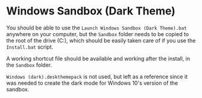 # Windows Sandbox (Dark Theme)
You should be able to use the `Launch Windows Sandbox (Dark Theme).bat` anywhere on your computer, but the `Sandbox` folder needs to be copied to the root of the drive (C:), which should be easily taken care of if you use the `Install.bat` script.

A working shortcut file should be available and working after the install, in the `Sandbox` folder.

`Windows (dark).deskthemepack` is not used, but left as a reference since it was needed to create the dark mode for Windows 10's version of the sandbox.
